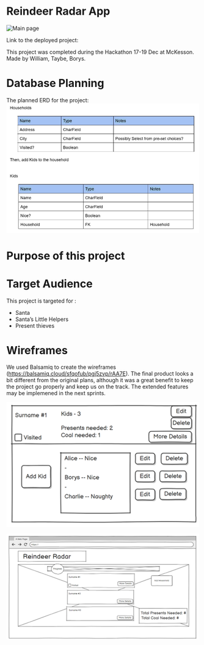 # Reindeer Radar App

![Main page](static/images/readme-images/mainpage.jpg)

Link to the deployed project: 

This project was completed during the Hackathon 17-19 Dec at McKesson.
Made by William, Taybe, Borys.


# Database Planning

The planned ERD for the project: 
![Entity Relation Diagram](static/media/erd.jpg)


# Purpose of this project



# Target Audience
 This project is targeted for :
- Santa
- Santa’s Little Helpers
- Present thieves


# Wireframes
We used Balsamiq to create the wireframes (<https://balsamiq.cloud/sfqofub/pgj5zvp/rAA7E>). The final product looks a bit different from the original plans, although it was a great benefit to keep the project go properly and keep us on the track. The extended features may be implemened in the next sprints. 

![Wireframe1](static/media//wireframe1.png)

![Wireframe2](static/media//wireframe2.png)


